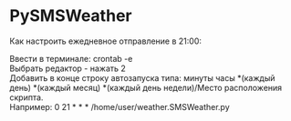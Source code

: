 PySMSWeather
============

Как настроить ежедневное отправление в 21:00: 

Ввести в терминале: 
crontab -e <br>
Выбрать редактор - нажать 2 <br>
Добавить в конце строку автозапуска типа:
минуты часы *(каждый день) *(каждый месяц) *(каждый день недели)/Место расположения скрипта. <br>
Например: 
0 21 * * * /home/user/weather.SMSWeather.py 

